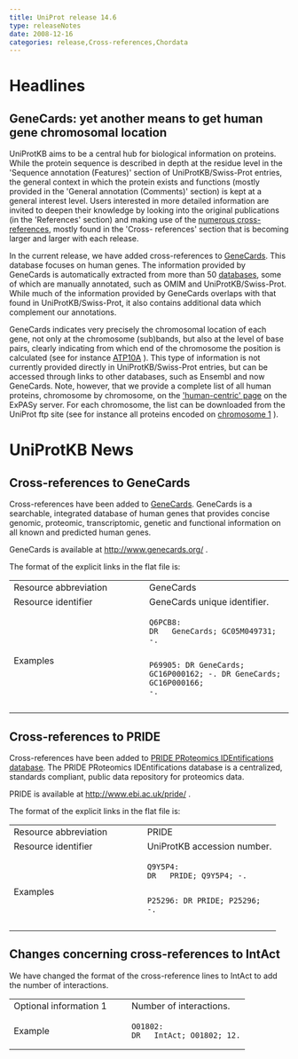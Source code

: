 ```yaml
---
title: UniProt release 14.6
type: releaseNotes
date: 2008-12-16
categories: release,Cross-references,Chordata
---
```


# Headlines

## GeneCards: yet another means to get human gene chromosomal location

UniProtKB aims to be a central hub for biological information on proteins. While the protein sequence is described in depth at the residue level in the 'Sequence annotation (Features)' section of UniProtKB/Swiss-Prot entries, the general context in which the protein exists and functions (mostly provided in the 'General annotation (Comments)' section) is kept at a general interest level. Users interested in more detailed information are invited to deepen their knowledge by looking into the original publications (in the 'References' section) and making use of the [numerous cross-references](https://ftp.uniprot.org/pub/databases/uniprot/current_release/knowledgebase/complete/docs/dbxref), mostly found in the 'Cross- references' section that is becoming larger and larger with each release.

In the current release, we have added cross-references to [GeneCards](http://www.genecards.org/). This database focuses on human genes. The information provided by GeneCards is automatically extracted from more than 50 [databases](http://www.genecards.org/sources.shtml), some of which are manually annotated, such as OMIM and UniProtKB/Swiss-Prot. While much of the information provided by GeneCards overlaps with that found in UniProtKB/Swiss-Prot, it also contains additional data which complement our annotations.

GeneCards indicates very precisely the chromosomal location of each gene, not only at the chromosome (sub)bands, but also at the level of base pairs, clearly indicating from which end of the chromosome the position is calculated (see for instance [ATP10A](http://www.genecards.org/cgi-bin/carddisp.pl?gc_id=GC15M023473) ). This type of information is not currently provided directly in UniProtKB/Swiss-Prot entries, but can be accessed through links to other databases, such as Ensembl and now GeneCards. Note, however, that we provide a complete list of all human proteins, chromosome by chromosome, on the ['human-centric' page](http://www.expasy.org/sprot/hpi/) on the ExPASy server. For each chromosome, the list can be downloaded from the UniProt ftp site (see for instance all proteins encoded on [chromosome 1](ftp://ftp.uniprot.org/pub/databases/uniprot/current_release/knowledgebase/complete/docs/humchr01.txt) ).

# UniProtKB News

## Cross-references to GeneCards

Cross-references have been added to [GeneCards](http://www.genecards.org/). GeneCards is a searchable, integrated database of human genes that provides concise genomic, proteomic, transcriptomic, genetic and functional information on all known and predicted human genes.

GeneCards is available at <http://www.genecards.org/> .

The format of the explicit links in the flat file is:

<table><colgroup><col style="width: 48%" /><col style="width: 51%" /></colgroup><tbody><tr class="odd"><td>Resource abbreviation</td><td>GeneCards</td></tr><tr class="even"><td>Resource identifier</td><td>GeneCards unique identifier.</td></tr><tr class="odd"><td>Examples</td><td><pre><code>Q6PCB8:
DR   GeneCards; GC05M049731; -.

P69905:
DR   GeneCards; GC16P000162; -.
DR   GeneCards; GC16P000166; -.</code></pre></td></tr></tbody></table>

## Cross-references to PRIDE

Cross-references have been added to [PRIDE PRoteomics IDEntifications database](http://www.ebi.ac.uk/pride//). The PRIDE PRoteomics IDEntifications database is a centralized, standards compliant, public data repository for proteomics data.

PRIDE is available at <http://www.ebi.ac.uk/pride/> .

The format of the explicit links in the flat file is:

<table><colgroup><col style="width: 50%" /><col style="width: 50%" /></colgroup><tbody><tr class="odd"><td>Resource abbreviation</td><td>PRIDE</td></tr><tr class="even"><td>Resource identifier</td><td>UniProtKB accession number.</td></tr><tr class="odd"><td>Examples</td><td><pre><code>Q9Y5P4:
DR   PRIDE; Q9Y5P4; -.

P25296:
DR   PRIDE; P25296; -.</code></pre></td></tr></tbody></table>

## Changes concerning cross-references to IntAct

We have changed the format of the cross-reference lines to IntAct to add the number of interactions.

<table><colgroup><col style="width: 50%" /><col style="width: 50%" /></colgroup><tbody><tr class="odd"><td>Optional information 1</td><td>Number of interactions.</td></tr><tr class="even"><td>Example</td><td><pre><code>O01802:
DR   IntAct; O01802; 12.</code></pre></td></tr></tbody></table>
